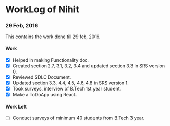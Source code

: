 WorkLog of Nihit
==============

### 29 Feb, 2016
This contains the work done till 29 feb, 2016.

#### Work
- [x] Helped in making Functionality doc.
- [x] Created section 2.7, 3.1, 3.2, 3.4 and updated section 3.3 in SRS version 0.
- [x] Reviewed SDLC Document.
- [x] Updated section 3.3, 4.4, 4.5, 4.6, 4.8 in SRS version 1.
- [x] Took surveys, interview of B.Tech 1st year student.
- [x] Make a ToDoApp using React.

#### Work Left
- [ ] Conduct surveys of minimum 40 students from B.Tech 3 year.
